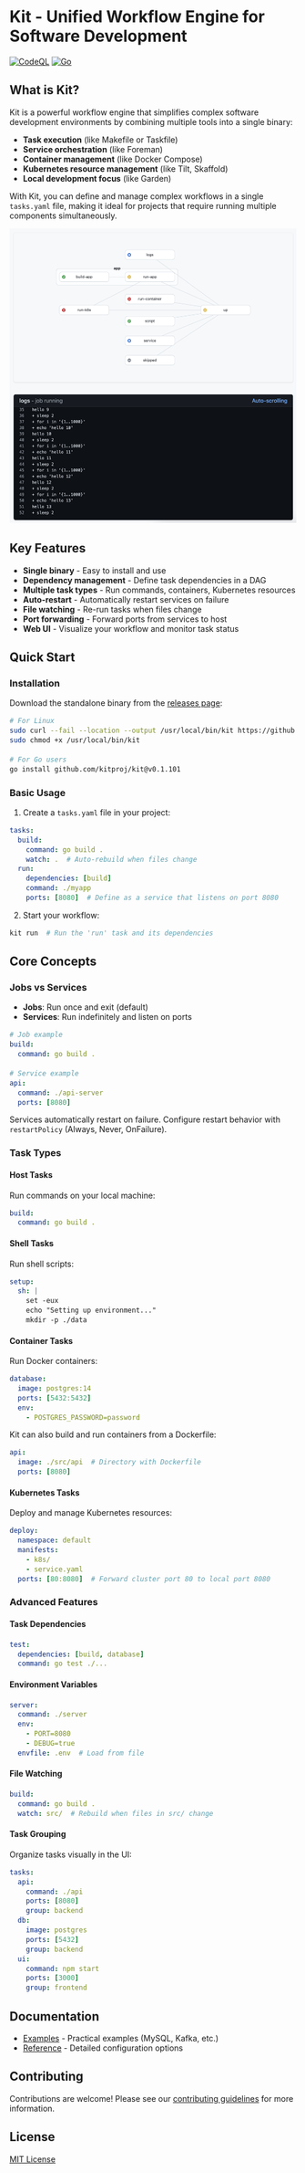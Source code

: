 # Kit - Unified Workflow Engine for Software Development

[![CodeQL](https://github.com/kitproj/kit/actions/workflows/codeql-analysis.yml/badge.svg)](https://github.com/kitproj/kit/actions/workflows/codeql-analysis.yml)
[![Go](https://github.com/kitproj/kit/actions/workflows/go.yml/badge.svg)](https://github.com/kitproj/kit/actions/workflows/go.yml)

## What is Kit?

Kit is a powerful workflow engine that simplifies complex software development environments by combining multiple tools into a single binary:

- **Task execution** (like Makefile or Taskfile)
- **Service orchestration** (like Foreman)
- **Container management** (like Docker Compose)
- **Kubernetes resource management** (like Tilt, Skaffold)
- **Local development focus** (like Garden)

With Kit, you can define and manage complex workflows in a single `tasks.yaml` file, making it ideal for projects that require running multiple components simultaneously.

![Kit UI Screenshot](img.png)

## Key Features

- **Single binary** - Easy to install and use
- **Dependency management** - Define task dependencies in a DAG
- **Multiple task types** - Run commands, containers, Kubernetes resources
- **Auto-restart** - Automatically restart services on failure
- **File watching** - Re-run tasks when files change
- **Port forwarding** - Forward ports from services to host
- **Web UI** - Visualize your workflow and monitor task status

## Quick Start

### Installation

Download the standalone binary from the [releases page](https://github.com/kitproj/kit/releases/latest):

```bash
# For Linux
sudo curl --fail --location --output /usr/local/bin/kit https://github.com/kitproj/kit/releases/download/v0.1.101/kit_v0.1.101_linux_386
sudo chmod +x /usr/local/bin/kit

# For Go users
go install github.com/kitproj/kit@v0.1.101
```

### Basic Usage

1. Create a `tasks.yaml` file in your project:

```yaml
tasks:
  build:
    command: go build .
    watch: .  # Auto-rebuild when files change
  run:
    dependencies: [build]
    command: ./myapp
    ports: [8080]  # Define as a service that listens on port 8080
```

2. Start your workflow:

```bash
kit run  # Run the 'run' task and its dependencies
```

## Core Concepts

### Jobs vs Services

- **Jobs**: Run once and exit (default)
- **Services**: Run indefinitely and listen on ports

```yaml
# Job example
build:
  command: go build .

# Service example
api:
  command: ./api-server
  ports: [8080]
```

Services automatically restart on failure. Configure restart behavior with `restartPolicy` (Always, Never, OnFailure).

### Task Types

#### Host Tasks

Run commands on your local machine:

```yaml
build:
  command: go build .
```

#### Shell Tasks

Run shell scripts:

```yaml
setup:
  sh: |
    set -eux
    echo "Setting up environment..."
    mkdir -p ./data
```

#### Container Tasks

Run Docker containers:

```yaml
database:
  image: postgres:14
  ports: [5432:5432]
  env:
    - POSTGRES_PASSWORD=password
```

Kit can also build and run containers from a Dockerfile:

```yaml
api:
  image: ./src/api  # Directory with Dockerfile
  ports: [8080]
```

#### Kubernetes Tasks

Deploy and manage Kubernetes resources:

```yaml
deploy:
  namespace: default
  manifests:
    - k8s/
    - service.yaml
  ports: [80:8080]  # Forward cluster port 80 to local port 8080
```

### Advanced Features

#### Task Dependencies

```yaml
test:
  dependencies: [build, database]
  command: go test ./...
```

#### Environment Variables

```yaml
server:
  command: ./server
  env:
    - PORT=8080
    - DEBUG=true
  envfile: .env  # Load from file
```

#### File Watching

```yaml
build:
  command: go build .
  watch: src/  # Rebuild when files in src/ change
```

#### Task Grouping

Organize tasks visually in the UI:

```yaml
tasks:
  api:
    command: ./api
    ports: [8080]
    group: backend
  db:
    image: postgres
    ports: [5432]
    group: backend
  ui:
    command: npm start
    ports: [3000]
    group: frontend
```

## Documentation

- [Examples](docs/examples) - Practical examples (MySQL, Kafka, etc.)
- [Reference](docs/reference) - Detailed configuration options

## Contributing

Contributions are welcome! Please see our [contributing guidelines](CONTRIBUTING.md) for more information.

## License

[MIT License](LICENSE)
